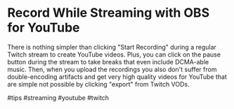 # Record While Streaming with OBS for YouTube

There is nothing simpler than clicking "Start Recording" during a
regular Twitch stream to create YouTube videos. Plus, you can click on
the pause button during the stream to take breaks that even include
DCMA-able music. Then, when you upload the recordings you also don't
suffer from double-encoding artifacts and get very high quality videos
for YouTube that are simple not possible by clicking "export" from
Twitch VODs.

  #tips #streaming #youtube #twitch
